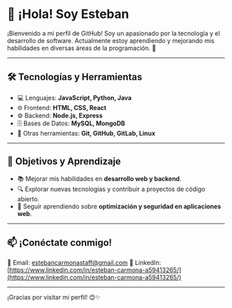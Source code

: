 # 👋 ¡Hola! Soy Esteban

¡Bienvenido a mi perfil de GitHub! Soy un apasionado por la tecnología y el desarrollo de software. Actualmente estoy aprendiendo y mejorando mis habilidades en diversas áreas de la programación. 🚀

---

## 🛠️ Tecnologías y Herramientas

- 💻 Lenguajes: **JavaScript, Python, Java**
- 🌐 Frontend: **HTML, CSS, React**
- ⚙️ Backend: **Node.js, Express**
- 🗄️ Bases de Datos: **MySQL, MongoDB**
- 🔧 Otras herramientas: **Git, GitHub, GitLab, Linux**

---

## 🎯 Objetivos y Aprendizaje

- 📚 Mejorar mis habilidades en **desarrollo web y backend**.
- 🔍 Explorar nuevas tecnologías y contribuir a proyectos de código abierto.
- 🚀 Seguir aprendiendo sobre **optimización y seguridad en aplicaciones web**.

---

## 📫 ¡Conéctate conmigo!

📩 Email: [estebancarmonastaff@gmail.com](estebancarmonastaff@gmail.com)
💼 LinkedIn: [https://www.linkedin.com/in/esteban-carmona-a59413265/](https://www.linkedin.com/in/esteban-carmona-a59413265/)

---

¡Gracias por visitar mi perfil! 😊✨
